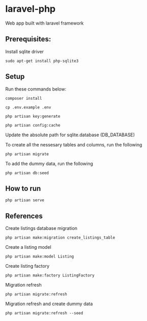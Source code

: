 # laravel-php

Web app built with laravel framework

## Prerequisites:

Install sqlite driver

	sudo apt-get install php-sqlite3

## Setup

Run these commands below:

	composer install
	
	cp .env.example .env

	php artisan key:generate

	php artisan config:cache

Update the absolute path for sqlite.database (DB_DATABASE)

To create all the nessesary tables and columns, run the following

	php artisan migrate

To add the dummy data, run the following

	php artisan db:seed

## How to run

    php artisan serve

## References

Create listings database migration

	php artisan make:migration create_listings_table

Create a listing model

	php artisan make:model Listing

Create listing factory

	php artisan make:factory ListingFactory

Migration refresh

	php artisan migrate:refresh

Migration refresh and create dummy data

	php artisan migrate:refresh --seed
